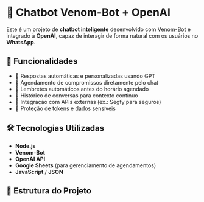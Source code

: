 # 🤖 Chatbot Venom-Bot + OpenAI

Este é um projeto de **chatbot inteligente** desenvolvido com [Venom-Bot](https://github.com/orkestral/venom) e integrado à **OpenAI**, capaz de interagir de forma natural com os usuários no **WhatsApp**.

## 🚀 Funcionalidades
- 💬 Respostas automáticas e personalizadas usando GPT
- 📅 Agendamento de compromissos diretamente pelo chat
- 🔔 Lembretes automáticos antes do horário agendado
- 📜 Histórico de conversas para contexto contínuo
- 🔗 Integração com APIs externas (ex.: Segfy para seguros)
- 🔐 Proteção de tokens e dados sensíveis

## 🛠️ Tecnologias Utilizadas
- **Node.js**
- **Venom-Bot**
- **OpenAI API**
- **Google Sheets** (para gerenciamento de agendamentos)
- **JavaScript** / **JSON**

## 📂 Estrutura do Projeto

